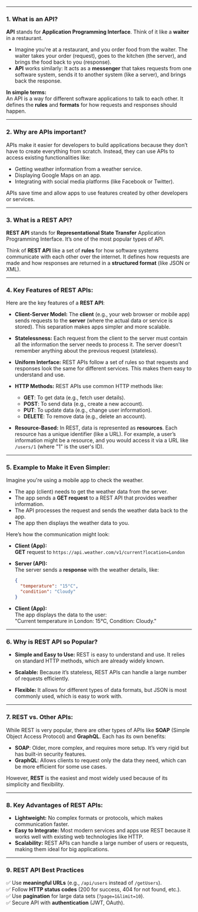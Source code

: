 
---

### **1. What is an API?**

**API** stands for **Application Programming Interface**. Think of it like a **waiter** in a restaurant.

- Imagine you're at a restaurant, and you order food from the waiter. The waiter takes your order (request), goes to the kitchen (the server), and brings the food back to you (response).  
- **API** works similarly: It acts as a **messenger** that takes requests from one software system, sends it to another system (like a server), and brings back the response.

**In simple terms:**  
An API is a way for different software applications to talk to each other. It defines the **rules** and **formats** for how requests and responses should happen.

---

### **2. Why are APIs important?**

APIs make it easier for developers to build applications because they don’t have to create everything from scratch. Instead, they can use APIs to access existing functionalities like:

- Getting weather information from a weather service.
- Displaying Google Maps on an app.
- Integrating with social media platforms (like Facebook or Twitter).

APIs save time and allow apps to use features created by other developers or services.

---

### **3. What is a REST API?**

**REST API** stands for **Representational State Transfer** Application Programming Interface. It’s one of the most popular types of API.

Think of **REST API** like a set of **rules** for how software systems communicate with each other over the internet. It defines how requests are made and how responses are returned in a **structured format** (like JSON or XML).

---

### **4. Key Features of REST APIs:**

Here are the key features of a **REST API**:

- **Client-Server Model:** The **client** (e.g., your web browser or mobile app) sends requests to the **server** (where the actual data or service is stored). This separation makes apps simpler and more scalable.
  
- **Statelessness:** Each request from the client to the server must contain all the information the server needs to process it. The server doesn’t remember anything about the previous request (stateless).
  
- **Uniform Interface:** REST APIs follow a set of rules so that requests and responses look the same for different services. This makes them easy to understand and use.

- **HTTP Methods:** REST APIs use common HTTP methods like:
  - **GET**: To get data (e.g., fetch user details).
  - **POST**: To send data (e.g., create a new account).
  - **PUT**: To update data (e.g., change user information).
  - **DELETE**: To remove data (e.g., delete an account).

- **Resource-Based:** In REST, data is represented as **resources**. Each resource has a unique identifier (like a URL). For example, a user’s information might be a resource, and you would access it via a URL like `/users/1` (where "1" is the user's ID).

---

### **5. Example to Make it Even Simpler:**

Imagine you're using a mobile app to check the weather.

- The app (client) needs to get the weather data from the server.
- The app sends a **GET request** to a REST API that provides weather information.
- The API processes the request and sends the weather data back to the app.
- The app then displays the weather data to you.

Here’s how the communication might look:

- **Client (App):**  
  **GET** request to `https://api.weather.com/v1/current?location=London`

- **Server (API):**  
  The server sends a **response** with the weather details, like:  
  ```json
  {
    "temperature": "15°C",
    "condition": "Cloudy"
  }
  ```

- **Client (App):**  
  The app displays the data to the user:  
  "Current temperature in London: 15°C, Condition: Cloudy."

---

### **6. Why is REST API so Popular?**

- **Simple and Easy to Use:** REST is easy to understand and use. It relies on standard HTTP methods, which are already widely known.
  
- **Scalable:** Because it’s stateless, REST APIs can handle a large number of requests efficiently.
  
- **Flexible:** It allows for different types of data formats, but JSON is most commonly used, which is easy to work with.

---

### **7. REST vs. Other APIs:**

While REST is very popular, there are other types of APIs like **SOAP** (Simple Object Access Protocol) and **GraphQL**. Each has its own benefits:

- **SOAP**: Older, more complex, and requires more setup. It’s very rigid but has built-in security features.
- **GraphQL**: Allows clients to request only the data they need, which can be more efficient for some use cases.

However, **REST** is the easiest and most widely used because of its simplicity and flexibility.

---

### **8. Key Advantages of REST APIs:**

- **Lightweight:** No complex formats or protocols, which makes communication faster.
- **Easy to Integrate:** Most modern services and apps use REST because it works well with existing web technologies like HTTP.
- **Scalability:** REST APIs can handle a large number of users or requests, making them ideal for big applications.

---
### **9. REST API Best Practices**
✅ Use **meaningful URLs** (e.g., `/api/users` instead of `/getUsers`).  
✅ Follow **HTTP status codes** (200 for success, 404 for not found, etc.).  
✅ Use **pagination** for large data sets (`?page=1&limit=10`).  
✅ Secure API with **authentication** (JWT, OAuth).  
